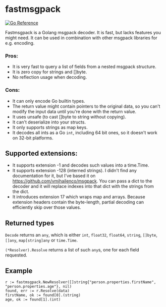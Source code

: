 # fastmsgpack

[![Go Reference](https://pkg.go.dev/badge/github.com/hexon/fastmsgpack.svg)](https://pkg.go.dev/github.com/hexon/fastmsgpack)

Fastmsgpack is a Golang msgpack decoder. It is fast, but lacks features you might need. It can be used in combination with other msgpack libraries for e.g. encoding.

### Pros:

* It is very fast to query a list of fields from a nested msgpack structure.
* It is zero copy for strings and []byte.
* No reflection usage when decoding.

### Cons:

* It can only encode Go builtin types.
* The return value might contain pointers to the original data, so you can't modify the input data until you're done with the return value.
* It uses unsafe (to cast []byte to string without copying).
* It can't deserialize into your structs.
* It only supports strings as map keys.
* It decodes all ints as a Go `int`, including 64 bit ones, so it doesn't work on 32-bit platforms.

## Supported extensions:

* It supports extension -1 and decodes such values into a time.Time.
* It supports extension -128 (interned strings). I didn't find any documentation for it, but I've based it on https://github.com/vmihailenco/msgpack. You can pass a dict to the decoder and it will replace indexes into that dict with the strings from the dict.
* It introduces extension 17 which wraps map and arrays. Because extension headers contain the byte-length, partial decoding can efficiently skip over those values.

## Returned types

`Decode` returns an `any`, which is either `int`, `float32`, `float64`, `string`, `[]byte`, `[]any`, `map[string]any` or `time.Time`.

`(*Resolver).Resolve` returns a list of such `any`s, one for each field requested.

## Example

```
r := fastmsgpack.NewResolver([]string{"person.properties.firstName", "person.properties.age"}, nil)
found, err := r.Resolve(data)
firstName, ok := found[0].(string)
age, ok := found[1].(int)
```
